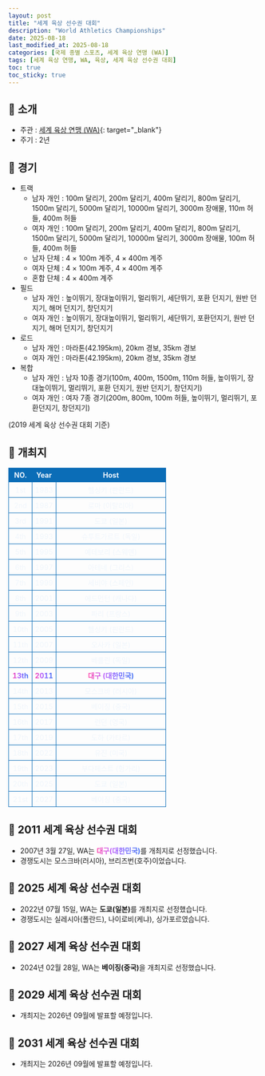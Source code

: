 ```yaml
---
layout: post
title: "세계 육상 선수권 대회"
description: "World Athletics Championships"
date: 2025-08-18
last_modified_at: 2025-08-18
categories: [국제 종별 스포츠, 세계 육상 연맹 (WA)]
tags: [세계 육상 연맹, WA, 육상, 세계 육상 선수권 대회]
toc: true
toc_sticky: true
---
```

<style>
    /* 테이블 서식 */
    table {
        width: 100%;
        border-collapse: collapse;
        font-size: 14px;
        color: #f0f6fc;
      }
      th, td {
        border: 1px solid #0B6DB7;
        padding: 5px;
        text-align: center;
        font-weight: normal;
      }
</style>
## 📜 소개
* 주관 : [세계 육상 연맹 (WA)](https://worldathletics.org/){: target="_blank"}
* 주기 : 2년

## 📜 경기
* 트랙
  * 남자 개인 : 100m 달리기, 200m 달리기, 400m 달리기, 800m 달리기, 1500m 달리기, 5000m 달리기, 10000m 달리기, 3000m 장애물, 110m 허들, 400m 허들
  * 여자 개인 : 100m 달리기, 200m 달리기, 400m 달리기, 800m 달리기, 1500m 달리기, 5000m 달리기, 10000m 달리기, 3000m 장애물, 100m 허들, 400m 허들
  * 남자 단체 : 4 × 100m 계주, 4 × 400m 계주
  * 여자 단체 : 4 × 100m 계주, 4 × 400m 계주
  * 혼합 단체 : 4 × 400m 계주
* 필드
  * 남자 개인 : 높이뛰기, 장대높이뛰기, 멀리뛰기, 세단뛰기, 포환 던지기, 원반 던지기, 해머 던지기, 창던지기
  * 여자 개인 : 높이뛰기, 장대높이뛰기, 멀리뛰기, 세단뛰기, 포환던지기, 원반 던지기, 해머 던지기, 창던지기
* 로드
  * 남자 개인 : 마라톤(42.195km), 20km 경보, 35km 경보
  * 여자 개인 : 마라톤(42.195km), 20km 경보, 35km 경보
* 복합
  * 남자 개인 : 남자 10종 경기(100m, 400m, 1500m, 110m 허들, 높이뛰기, 장대높이뛰기, 멀리뛰기, 포환 던지기, 원반 던지기, 창던지기)
  * 여자 개인 : 여자 7종 경기(200m, 800m, 100m 허들, 높이뛰기, 멀리뛰기, 포환던지기, 창던지기)

(2019 세계 육상 선수권 대회 기준)

## 📜 개최지
<html>

<head>
    <meta charset="UTF-8">
</head>

<body>
    <table>
        <tr style="background: #0B6DB7;">
            <th style="width: 15%; font-weight: bold;">NO.</th>
            <th style="width: 15%; font-weight: bold;">Year</th>
            <th style="width: 70%; font-weight: bold;">Host</th>
        </tr>
        <tr>
            <th>1st</th>
            <th>1983</th>
            <th>헬싱키 (판란드)</th>
        </tr>
        <tr>
            <th>2nd</th>
            <th>1987</th>
            <th>로마 (이탈리아)</th>
        </tr>
        <tr>
            <th>3rd</th>
            <th>1991</th>
            <th>도쿄 (일본)</th>
        </tr>
        <tr>
            <th>4th</th>
            <th>1993</th>
            <th>슈투트가르트 (독일)</th>
        </tr>
        <tr>
            <th>5th</th>
            <th>1995</th>
            <th>예테보리 (스웨덴)</th>
        </tr>
        <tr>
            <th>6th</th>
            <th>1997</th>
            <th>아테네 (그리스)</th>
        </tr>
        <tr>
            <th>7th</th>
            <th>1999</th>
            <th>세비야 (스페인)</th>
        </tr>
        <tr>
            <th>8th</th>
            <th>2001</th>
            <th>에드먼턴 (캐나다)</th>
        </tr>
        <tr>
            <th>9th</th>
            <th>2003</th>
            <th>파리 (프랑스)</th>
        </tr>
        <tr>
            <th>10th</th>
            <th>2005</th>
            <th>헬싱키 (핀란드)</th>
        </tr>
        <tr>
            <th>11th</th>
            <th>2007</th>
            <th>오사카 (일본)</th>
        </tr>
        <tr>
            <th>12th</th>
            <th>2009</th>
            <th>베를린 (독일)</th>
        </tr>
        <tr>
            <th><span style="background: text linear-gradient(to right, #FF43A8, #BE5DFA, #776CFF, #4172F2); font-weight: bold; -webkit-background-clip: text; -webkit-text-fill-color: transparent;">13th</span></th>
            <th><span style="background: text linear-gradient(to right, #FF43A8, #BE5DFA, #776CFF, #4172F2); font-weight: bold; -webkit-background-clip: text; -webkit-text-fill-color: transparent;">2011</span></th>
            <th><span style="background: text linear-gradient(to right, #FF43A8, #BE5DFA, #776CFF, #4172F2); font-weight: bold; -webkit-background-clip: text; -webkit-text-fill-color: transparent;">대구 (대한민국)</span></th>
        </tr>
        <tr>
            <th>14th</th>
            <th>2013</th>
            <th>모스크바 (러시아)</th>
        </tr>
        <tr>
            <th>15th</th>
            <th>2015</th>
            <th>베이징 (중국)</th>
        </tr>
        <tr>
            <th>16th</th>
            <th>2017</th>
            <th>런던 (영국)</th>
        </tr>
        <tr>
            <th>17th</th>
            <th>2019</th>
            <th>도하 (카타르)</th>
        </tr>
        <tr>
            <th>18th</th>
            <th>2022</th>
            <th>유진 (미국)</th>
        </tr>
        <tr>
            <th>19th</th>
            <th>2023</th>
            <th>부다페스트 (헝가리)</th>
        </tr>
        <tr>
            <th>20th</th>
            <th>2025</th>
            <th>도쿄 (일본)</th>
        </tr>
        <tr>
            <th>21st</th>
            <th>2027</th>
            <th>베이징 (중국)</th>
        </tr>
    </table>
</body>

</html>

## 📜 2011 세계 육상 선수권 대회
* 2007년 3월 27일, WA는 <span style="background: text linear-gradient(to right, #FF43A8, #BE5DFA, #776CFF, #4172F2); font-weight: bold; -webkit-background-clip: text; -webkit-text-fill-color: transparent;">대구(대한민국)</span>를 개최지로 선정했습니다.
* 경쟁도시는 모스크바(러시아), 브리즈번(호주)이었습니다.

## 📜 2025 세계 육상 선수권 대회
* 2022년 07월 15일, WA는 <span style="font-weight: bold;">도쿄(일본)</span>를 개최지로 선정했습니다.
* 경쟁도시는 실레시아(폴란드), 나이로비(케냐), 싱가포르였습니다.

## 📜 2027 세계 육상 선수권 대회
* 2024년 02월 28일, WA는 <span style="font-weight: bold;">베이징(중국)</span>을 개최지로 선정했습니다.

## 📜 2029 세계 육상 선수권 대회
* 개최지는 2026년 09월에 발표할 예정입니다.

## 📜 2031 세계 육상 선수권 대회
* 개최지는 2026년 09월에 발표할 예정입니다.
